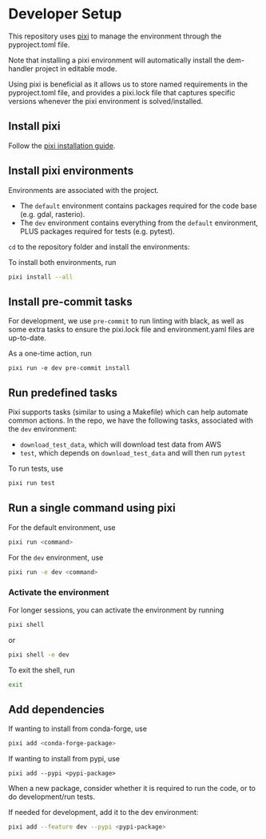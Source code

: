 # Developer Setup

This repository uses [pixi](https://pixi.sh/latest/) to manage the environment through the pyproject.toml file.

Note that installing a pixi environment will automatically install the dem-handler project in editable mode.

Using pixi is beneficial as it allows us to store named requirements in the pyproject.toml file, and provides a pixi.lock file that captures specific versions whenever the pixi environment is solved/installed.

## Install pixi

Follow the [pixi installation guide](https://pixi.sh/latest/#installation).

## Install pixi environments
Environments are associated with the project.

* The `default` environment contains packages required for the code base (e.g. gdal, rasterio).
* The `dev` environment contains everything from the `default` environment, PLUS packages required for tests (e.g. pytest).

`cd` to the repository folder and install the environments:

To install both environments, run
```bash
pixi install --all
```

## Install pre-commit tasks
For development, we use `pre-commit` to run linting with black, as well as some extra tasks to ensure the pixi.lock file and environment.yaml files are up-to-date.

As a one-time action, run 
```
pixi run -e dev pre-commit install
```

## Run predefined tasks
Pixi supports tasks (similar to using a Makefile) which can help automate common actions. In the repo, we have the following tasks, associated with the `dev` environment:
* `download_test_data`, which will download test data from AWS
* `test`, which depends on `download_test_data` and will then run `pytest`

To run tests, use
```bash
pixi run test
```

## Run a single command using pixi
For the default environment, use
```bash
pixi run <command>
```

For the `dev` environment, use
```bash
pixi run -e dev <command>
```

### Activate the environment
For longer sessions, you can activate the environment by running
```bash
pixi shell
```
or 
```bash
pixi shell -e dev
```
To exit the shell, run 
```bash
exit
```

## Add dependencies
If wanting to install from conda-forge, use
```bash
pixi add <conda-forge-package>
```

If wanting to install from pypi, use
```
pixi add --pypi <pypi-package>
```

When a new package, consider whether it is required to run the code, or to do development/run tests. 

If needed for development, add it to the dev environment:
```bash
pixi add --feature dev --pypi <pypi-package>
```